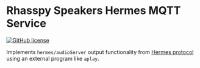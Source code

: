 # Rhasspy Speakers Hermes MQTT Service

[![GitHub license](https://img.shields.io/github/license/rhasspy/rhasspy-speakers-cli-hermes.svg)](https://github.com/rhasspy/rhasspy-speakers-cli-hermes/blob/master/LICENSE)

Implements `hermes/audioServer` output functionality from [Hermes protocol](https://docs.snips.ai/reference/hermes) using an external program like `aplay`.
